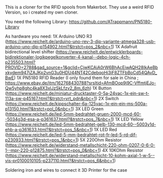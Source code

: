 This is a cloner for the RFID spools from Makerbot. They use a weird RFID Version, so i created my own cloner.

You need the following Library: https://github.com/ATrappmann/PN5180-Library

As hardware you need: 
1X Arduino UNO R3 (https://www.reichelt.de/arduino-uno-rev-3-dip-variante-atmega328-usb-arduino-uno-dip-p154902.html?&trstct=pos_2&nbc=1)
1X Adafruit bidirectional level shifter (https://www.reichelt.de/entwicklerboards-bidirektionaler-logikpegelkonverter-4-kanal--debo-logic-4ch-p235503.html?PROVID=2788&gad_source=1&gclid=CjwKCAiA0rW6BhAcEiwAQH28IkAeBbxkydem947jZAJKp2vnG3u0HDU44NT42CdebqoHi3iF8ZTFbBoCd54QAvD_BwE)
1X PN5180 RFID Reader (I only found them for sale in China ; https://www.ebay.de/itm/162768430788?srsltid=AfmBOop9j9C-VffmtjEJo-Qw5yhp8ghc4ka8X3xlJzSkLfzv2_8m_6zh)
1X Button (https://www.reichelt.de/miniatur-drucktaster-0-5a-24vac-1x-ein-sw-t-113a-sw-p45167.html?&trstct=vrt_pdn&nbc=1)
2X Switch (https://www.reichelt.de/kippschalter-6a-125vac-1x-ein-ein-ms-500a-p13150.html?&trstct=pol_0&nbc=1)
3X LED Green (https://www.reichelt.de/led-5mm-bedrahtet-gruen-2000-mcd-60--5034g3d-esa-a-p361637.html?&trstct=pos_7&nbc=1)
1X LED Yellow (https://www.reichelt.de/led-5mm-bedrahtet-gelb-130-mcd-60--5003y1d-ehb-a-p361633.html?&trstct=pos_5&nbc=1)
1X LED Red (https://www.reichelt.de/led-5-mm-bedrahtet-rot-fr-led-5-rd-dif-p230933.html?&trstct=pos_1&nbc=1)
5X 220Ohm Resistor (https://www.reichelt.de/widerstand-metallschicht-220-ohm-0207-0-6-0-1--mpr-220-p12875.html?&trstct=pos_0&nbc=1)
4X 10KOhm Resistor (https://www.reichelt.de/widerstand-metallschicht-10-kohm-axial-1-w-5--vis-pr0100010105-p237110.html?&trstct=pos_6&nbc=1)

Soldering iron and wires to connect it
3D Printer for the case
